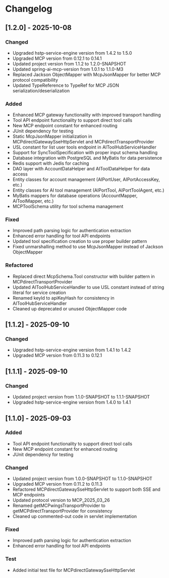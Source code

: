 # Changelog

## [1.2.0] - 2025-10-08

### Changed
- Upgraded hstp-service-engine version from 1.4.2 to 1.5.0
- Upgraded MCP version from 0.12.1 to 0.14.1
- Updated project version from 1.1.2 to 1.2.0-SNAPSHOT
- Updated spring-ai-mcp-version from 1.0.1 to 1.1.0-M3
- Replaced Jackson ObjectMapper with McpJsonMapper for better MCP protocol compatibility
- Updated TypeReference to TypeRef for MCP JSON serialization/deserialization

### Added
- Enhanced MCP gateway functionality with improved transport handling
- Tool API endpoint functionality to support direct tool calls
- New MCP endpoint constant for enhanced routing
- JUnit dependency for testing
- Static McpJsonMapper initialization in MCPdirectGatewaySseHttpServlet and MCPdirectTransportProvider
- USL constant for list user tools endpoint in AIToolHubServiceHandler
- Support for SyncToolSpecification with proper input schema handling
- Database integration with PostgreSQL and MyBatis for data persistence
- Redis support with Jedis for caching
- DAO layer with AccountDataHelper and AIToolDataHelper for data access
- Entity classes for account management (AIPortUser, AIPortAccessKey, etc.)
- Entity classes for AI tool management (AIPortTool, AIPortToolAgent, etc.)
- MyBatis mappers for database operations (AccountMapper, AIToolMapper, etc.)
- MCPToolSchema utility for tool schema management

### Fixed
- Improved path parsing logic for authentication extraction
- Enhanced error handling for tool API endpoints
- Updated tool specification creation to use proper builder pattern
- Fixed unmarshalling method to use McpJsonMapper instead of Jackson ObjectMapper

### Refactored
- Replaced direct McpSchema.Tool constructor with builder pattern in MCPdirectTransportProvider
- Updated AIToolHubServiceHandler to use USL constant instead of string literal for service creation
- Renamed keyId to apiKeyHash for consistency in AIToolHubServiceHandler
- Cleaned up deprecated or unused ObjectMapper code

## [1.1.2] - 2025-09-10

### Changed
- Upgraded hstp-service-engine version from 1.4.1 to 1.4.2
- Upgraded MCP version from 0.11.3 to 0.12.1

## [1.1.1] - 2025-09-10

### Changed
- Updated project version from 1.1.0-SNAPSHOT to 1.1.1-SNAPSHOT
- Upgraded hstp-service-engine version from 1.4.0 to 1.4.1

## [1.1.0] - 2025-09-03

### Added
- Tool API endpoint functionality to support direct tool calls
- New MCP endpoint constant for enhanced routing
- JUnit dependency for testing

### Changed
- Updated project version from 1.0.0-SNAPSHOT to 1.1.0-SNAPSHOT
- Upgraded MCP version from 0.11.2 to 0.11.3
- Refactored MCPdirectGatewaySseHttpServlet to support both SSE and MCP endpoints
- Updated protocol version to MCP_2025_03_26
- Renamed getMCPwingsTransportProvider to getMCPdirectTransportProvider for consistency
- Cleaned up commented-out code in servlet implementation

### Fixed
- Improved path parsing logic for authentication extraction
- Enhanced error handling for tool API endpoints

### Test
- Added initial test file for MCPdirectGatewaySseHttpServlet